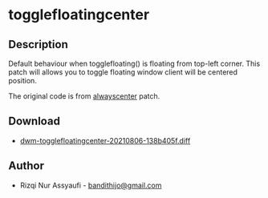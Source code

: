 togglefloatingcenter
====================

Description
-----------
Default behaviour when togglefloating() is floating from top-left corner.
This patch will allows you to toggle floating window client will be centered
position.

The original code is from [alwayscenter](../alwayscenter/) patch.

Download
--------
* [dwm-togglefloatingcenter-20210806-138b405f.diff](dwm-togglefloatingcenter-20210806-138b405f.diff)

Author
------
* Rizqi Nur Assyaufi - <bandithijo@gmail.com>
